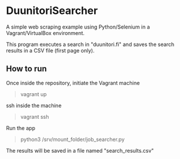 # DuunitoriSearcher

A simple web scraping example using Python/Selenium in a Vagrant/VirtualBox environment.

This program executes a search in "duunitori.fi" and saves the search results in a CSV file (first page only).

<h2>How to run</h2>

Once inside the repository, initiate the Vagrant machine
> vagrant up

ssh inside the machine
> vagrant ssh

Run the app
> python3 /srv/mount_folder/job_searcher.py

The results will be saved in a file named "search_results.csv"
